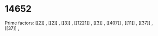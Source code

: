# 14652

Prime factors: [[2]] , [[2]] , [[3]] , [[1221]] , [[3]] , [[407]] , [[11]] , [[37]] , [[37]] , 